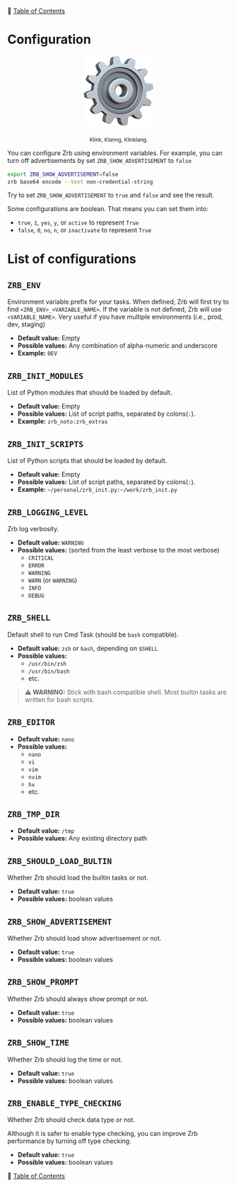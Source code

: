 🔖 [Table of Contents](README.md)

# Configuration

<div align="center">
  <img src="_images/emoji/gear.png"/>
  <p>
    <sub>
      Klink, Klanng, Klinklang.
    </sub>
  </p>
</div>


You can configure Zrb using environment variables. For example, you can turn off advertisements by set `ZRB_SHOW_ADVERTISEMENT` to `false`

```bash
export ZRB_SHOW_ADVERTISEMENT=false
zrb base64 encode --text non-credential-string
```

Try to set `ZRB_SHOW_ADVERTISEMENT` to `true` and `false` and see the result.

Some configurations are boolean. That means you can set them into:

- `true`, `1`, `yes`, `y`, or `active` to represent `True`
- `false`, `0`, `no`, `n`, or `inactivate` to represent `True`

# List of configurations

## `ZRB_ENV`

Environment variable prefix for your tasks. When defined, Zrb will first try to find `<ZRB_ENV>_<VARIABLE_NAME>`. If the variable is not defined, Zrb will use `<VARIABLE_NAME>`. Very useful if you have multiple environments (i.e., prod, dev, staging)

- __Default value:__ Empty
- __Possible values:__ Any combination of alpha-numeric and underscore
- __Example:__ `DEV`

## `ZRB_INIT_MODULES`

List of Python modules that should be loaded by default.

- __Default value:__ Empty
- __Possible values:__ List of script paths, separated by colons(`:`).
- __Example:__ `zrb_noto:zrb_extras`


## `ZRB_INIT_SCRIPTS`

List of Python scripts that should be loaded by default.

- __Default value:__ Empty
- __Possible values:__ List of script paths, separated by colons(`:`).
- __Example:__ `~/personal/zrb_init.py:~/work/zrb_init.py`

## `ZRB_LOGGING_LEVEL`

Zrb log verbosity.

- __Default value:__ `WARNING`
- __Possible values:__ (sorted from the least verbose to the most verbose)
    - `CRITICAL`
    - `ERROR`
    - `WARNING`
    - `WARN` (or `WARNING`)
    - `INFO`
    - `DEBUG`

## `ZRB_SHELL`

Default shell to run Cmd Task (should be `bash` compatible).

- __Default value:__ `zsh` or `bash`, depending on `$SHELL`
- __Possible values:__
    - `/usr/bin/zsh` 
    - `/usr/bin/bash`
    - etc.

> __⚠️ WARNING:__ Stick with bash compatible shell. Most builtin tasks are written for bash scripts.

## `ZRB_EDITOR`

- __Default value:__ `nano`
- __Possible values:__ 
  - `nano`
  - `vi`
  - `vim`
  - `nvim`
  - `hx`
  - etc.

## `ZRB_TMP_DIR`

- __Default value:__ `/tmp`
- __Possible values:__ Any existing directory path


## `ZRB_SHOULD_LOAD_BULTIN`

Whether Zrb should load the builtin tasks or not.

- __Default value:__ `true`
- __Possible values:__ boolean values

## `ZRB_SHOW_ADVERTISEMENT`

Whether Zrb should load show advertisement or not.

- __Default value:__ `true`
- __Possible values:__ boolean values

## `ZRB_SHOW_PROMPT`

Whether Zrb should always show prompt or not.

- __Default value:__ `true`
- __Possible values:__ boolean values

## `ZRB_SHOW_TIME`

Whether Zrb should log the time or not.

- __Default value:__ `true`
- __Possible values:__ boolean values

## `ZRB_ENABLE_TYPE_CHECKING`

Whether Zrb should check data type or not.

Although it is safer to enable type checking, you can improve Zrb performance by turning off type checking.

- __Default value:__ `true`
- __Possible values:__ boolean values


🔖 [Table of Contents](README.md)